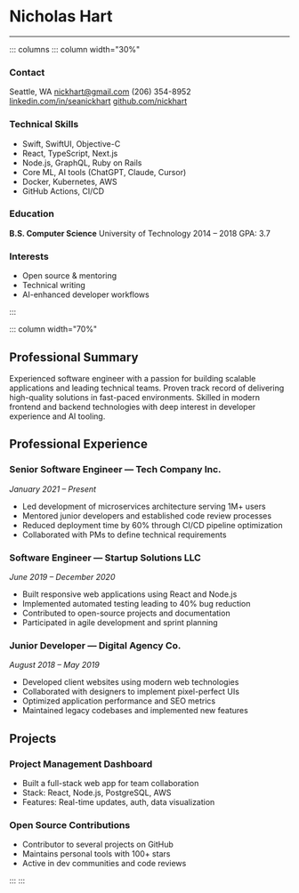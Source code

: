 # Nicholas Hart

---

::: columns
::: column width="30%"

### Contact

Seattle, WA
[nickhart@gmail.com](mailto:nickhart@gmail.com)
(206) 354-8952
[linkedin.com/in/seanickhart](https://linkedin.com/in/seanickhart)
[github.com/nickhart](https://github.com/nickhart)

### Technical Skills

- Swift, SwiftUI, Objective-C
- React, TypeScript, Next.js
- Node.js, GraphQL, Ruby on Rails
- Core ML, AI tools (ChatGPT, Claude, Cursor)
- Docker, Kubernetes, AWS
- GitHub Actions, CI/CD

### Education

**B.S. Computer Science**
University of Technology
2014 – 2018
GPA: 3.7

### Interests

- Open source & mentoring
- Technical writing
- AI-enhanced developer workflows

:::

::: column width="70%"

## Professional Summary

Experienced software engineer with a passion for building scalable applications and leading technical teams. Proven track record of delivering high-quality solutions in fast-paced environments. Skilled in modern frontend and backend technologies with deep interest in developer experience and AI tooling.

## Professional Experience

### Senior Software Engineer — Tech Company Inc.

_January 2021 – Present_

- Led development of microservices architecture serving 1M+ users
- Mentored junior developers and established code review processes
- Reduced deployment time by 60% through CI/CD pipeline optimization
- Collaborated with PMs to define technical requirements

### Software Engineer — Startup Solutions LLC

_June 2019 – December 2020_

- Built responsive web applications using React and Node.js
- Implemented automated testing leading to 40% bug reduction
- Contributed to open-source projects and documentation
- Participated in agile development and sprint planning

### Junior Developer — Digital Agency Co.

_August 2018 – May 2019_

- Developed client websites using modern web technologies
- Collaborated with designers to implement pixel-perfect UIs
- Optimized application performance and SEO metrics
- Maintained legacy codebases and implemented new features

## Projects

### Project Management Dashboard

- Built a full-stack web app for team collaboration
- Stack: React, Node.js, PostgreSQL, AWS
- Features: Real-time updates, auth, data visualization

### Open Source Contributions

- Contributor to several projects on GitHub
- Maintains personal tools with 100+ stars
- Active in dev communities and code reviews

:::
:::
